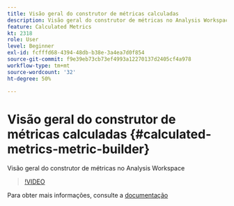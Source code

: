 ```yaml
---
title: Visão geral do construtor de métricas calculadas
description: Visão geral do construtor de métricas no Analysis Workspace
feature: Calculated Metrics
kt: 2318
role: User
level: Beginner
exl-id: fcfffd68-4394-48db-b38e-3a4ea7d0f854
source-git-commit: f9e39eb73cb73ef4993a12270137d2405cf4a978
workflow-type: tm+mt
source-wordcount: '32'
ht-degree: 50%

---
```


# Visão geral do construtor de métricas calculadas {#calculated-metrics-metric-builder}

Visão geral do construtor de métricas no Analysis Workspace

>[!VIDEO](https://video.tv.adobe.com/v/25411/?quality=12&learn=on)

Para obter mais informações, consulte a [documentação](https://experienceleague.adobe.com/docs/analytics/components/calculated-metrics/calcmetric-workflow/cm-build-metrics.html?lang=pt-BR)
